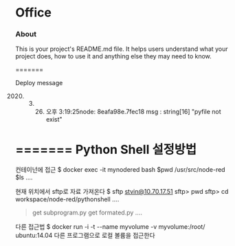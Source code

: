 Office
======

### About

This is your project's README.md file. It helps users understand what your
project does, how to use it and anything else they may need to know.

=======

Deploy message

2020. 3. 26. 오후 3:19:25node: 8eafa98e.7fec18
msg : string[16]
"pyfile not exist"

=======
Python Shell 설정방법
=========
컨테이넌에 접근
$ docker exec -it mynodered bash
$pwd
/usr/src/node-red
$ls
....

현재 위치에서 sftp로 자료 가져온다
$ sftp stvin@10.70.17.51
sftp> pwd
sftp> cd workspace/node-red/pythonshell
....
> get subprogram.py
> get formated.py
....

다른 접근법
$ docker run -i -t --name myvolume -v myvolume:/root/  ubuntu:14.04 
다른 프로그램으로 로컬 볼륨을 접근한다


